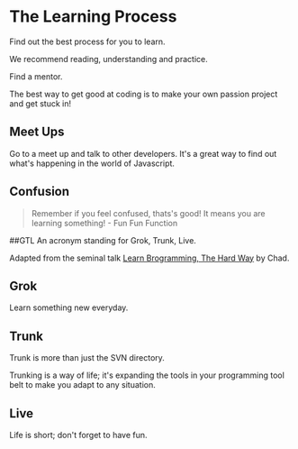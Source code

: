 # The Learning Process

Find out the best process for you to learn.

We recommend reading, understanding and practice.

Find a mentor.

The best way to get good at coding is to make your own passion project and get stuck in!

## Meet Ups
Go to a meet up and talk to other developers.  It's a great way to find out what's happening in the world of Javascript.

## Confusion
> Remember if you feel confused, thats's good!  It means you are learning something!
       - Fun Fun Function

##GTL
An acronym standing for Grok, Trunk, Live.  

Adapted from the seminal talk [Learn Brogramming, The Hard Way](https://www.youtube.com/watch?v=BWsAQsydzR4) by Chad.

## Grok
Learn something new everyday.

## Trunk
Trunk is more than just the SVN directory. 

Trunking is a way of life; it's expanding the tools in your programming tool belt to make you adapt to any situation.

## Live
Life is short; don't forget to have fun.
